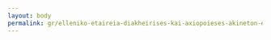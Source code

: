 ```yaml
---
layout: body
permalink: gr/elleniko-etaireia-diakheirises-kai-axiopoieses-akineton-ellenikou-aerodromiou-a-e/
---
```


